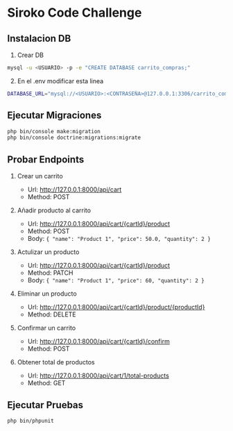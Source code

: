 # Siroko Code Challenge


## Instalacion DB 

1. Crear DB
```bash
mysql -u <USUARIO> -p -e "CREATE DATABASE carrito_compras;"
```
2. En el .env modificar esta linea
```bash
DATABASE_URL="mysql://<USUARIO>:<CONTRASEÑA>@127.0.0.1:3306/carrito_compras"
```

## Ejecutar Migraciones
```bash
php bin/console make:migration
php bin/console doctrine:migrations:migrate
```

## Probar Endpoints
1. Crear un carrito
   - Url: http://127.0.0.1:8000/api/cart
   - Method: POST
   
2. Añadir producto al carrito
    - Url: http://127.0.0.1:8000/api/cart/{cartId}/product
    - Method: POST
    - Body: ```{
      "name": "Product 1",
      "price": 50.0,
      "quantity": 2
      }```
   
3. Actulizar un producto
   - Url: http://127.0.0.1:8000/api/cart/{cartId}/product
   - Method: PATCH
   - Body: ```{
         "name": "Product 1",
         "price": 60,
         "quantity": 2
         }```

4. Eliminar un producto
   - Url: http://127.0.0.1:8000/api/cart/{cartId}/product/{productId}
   - Method: DELETE

5. Confirmar un carrito
    - Url: http://127.0.0.1:8000/api/cart/{cartId}/confirm
    - Method: POST

6. Obtener total de productos
    - Url: http://127.0.0.1:8000/api/cart/1/total-products
    - Method: GET

## Ejecutar Pruebas
```bash
php bin/phpunit
```
